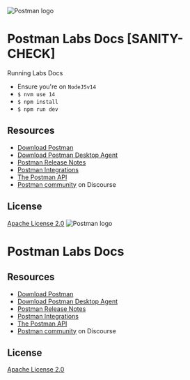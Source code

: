 ![Postman logo](https://assets.getpostman.com/common-share/postman-github-logo.png "Postman logo")

# Postman Labs Docs [SANITY-CHECK]

Running Labs Docs

- Ensure you're on `NodeJSv14`
- `$ nvm use 14`
- `$ npm install`
- `$ npm run dev`

## Resources

- [Download Postman](https://www.postman.com/downloads/)
- [Download Postman Desktop Agent](https://www.postman.com/downloads/postman-agent/)
- [Postman Release Notes](https://www.postman.com/downloads/release-notes)
- [Postman Integrations](https://www.postman.com/integrations/)
- [The Postman API](https://www.postman.com/postman/workspace/postman-public-workspace/documentation/12959542-c8142d51-e97c-46b6-bd77-52bb66712c9a/)
- [Postman community](https://community.postman.com/) on Discourse

## License

[Apache License 2.0](LICENSE)
![Postman logo](https://assets.getpostman.com/common-share/postman-github-logo.png "Postman logo")

# Postman Labs Docs

## Resources

- [Download Postman](https://www.postman.com/downloads/)
- [Download Postman Desktop Agent](https://www.postman.com/downloads/postman-agent/)
- [Postman Release Notes](https://www.postman.com/downloads/release-notes)
- [Postman Integrations](https://www.postman.com/integrations/)
- [The Postman API](https://www.postman.com/postman/workspace/postman-public-workspace/documentation/12959542-c8142d51-e97c-46b6-bd77-52bb66712c9a/)
- [Postman community](https://community.postman.com/) on Discourse

## License

[Apache License 2.0](LICENSE)

